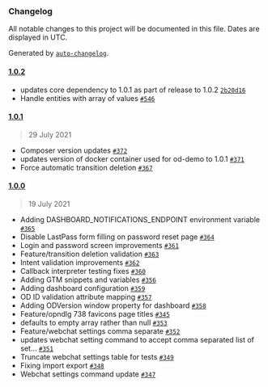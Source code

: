 ### Changelog

All notable changes to this project will be documented in this file. Dates are displayed in UTC.

Generated by [`auto-changelog`](https://github.com/CookPete/auto-changelog).

#### [1.0.2](https://github.com/opendialogai/opendialog/compare/1.0.1...1.0.2)

- updates core dependency to 1.0.1 as part of release to 1.0.2 [`2b20d16`](https://github.com/opendialogai/opendialog/commit/2b20d16306f701d769ee75ce91205713c5773180)
- Handle entities with array of values [`#546`](https://github.com/opendialogai/core/pull/546)

#### [1.0.1](https://github.com/opendialogai/opendialog/compare/1.0.0...1.0.1)

> 29 July 2021

- Composer version updates [`#372`](https://github.com/opendialogai/opendialog/pull/372)
- updates version of docker container used for od-demo to 1.0.1 [`#371`](https://github.com/opendialogai/opendialog/pull/371)
- Force automatic transition deletion [`#367`](https://github.com/opendialogai/opendialog/pull/367)

#### [1.0.0](https://github.com/opendialogai/opendialog/compare/1.0.0-beta.1...1.0.0)

> 19 July 2021

- Adding DASHBOARD_NOTIFICATIONS_ENDPOINT environment variable [`#365`](https://github.com/opendialogai/opendialog/pull/365)
- Disable LastPass form filling on password reset page  [`#364`](https://github.com/opendialogai/opendialog/pull/364)
- Login and password screen improvements [`#361`](https://github.com/opendialogai/opendialog/pull/361)
- Feature/transition deletion validation [`#363`](https://github.com/opendialogai/opendialog/pull/363)
- Intent validation improvements [`#362`](https://github.com/opendialogai/opendialog/pull/362)
- Callback interpreter testing fixes [`#360`](https://github.com/opendialogai/opendialog/pull/360)
- Adding GTM snippets and variables [`#356`](https://github.com/opendialogai/opendialog/pull/356)
- Adding dashboard configuration [`#359`](https://github.com/opendialogai/opendialog/pull/359)
- OD ID validation attribute mapping [`#357`](https://github.com/opendialogai/opendialog/pull/357)
- Adding ODVersion window property for dashboard [`#358`](https://github.com/opendialogai/opendialog/pull/358)
- Feature/opndlg 738 favicons page titles [`#345`](https://github.com/opendialogai/opendialog/pull/345)
- defaults to empty array rather than null [`#353`](https://github.com/opendialogai/opendialog/pull/353)
- Feature/webchat settings comma separate [`#352`](https://github.com/opendialogai/opendialog/pull/352)
- updates webchat setting command to accept comma separated list of set… [`#351`](https://github.com/opendialogai/opendialog/pull/351)
- Truncate webchat settings table for tests [`#349`](https://github.com/opendialogai/opendialog/pull/349)
- Fixing import export [`#348`](https://github.com/opendialogai/opendialog/pull/348)
- Webchat settings command update [`#347`](https://github.com/opendialogai/opendialog/pull/347)

